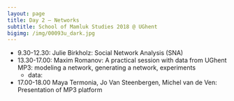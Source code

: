 ```yaml
---
layout: page
title: Day 2 — Networks 
subtitle: School of Mamluk Studies 2018 @ UGhent
bigimg: /img/00093u_dark.jpg
---
```


* 9.30-12.30: Julie Birkholz: Social Network Analysis (SNA)
* 13.30-17.00: Maxim Romanov: A practical session with data from UGhent MP3: modeling a network, generating a network, experiments
	* data: 
* 17.00-18.00 Maya Termonia, Jo Van Steenbergen, Michel van de Ven: Presentation of MP3 platform